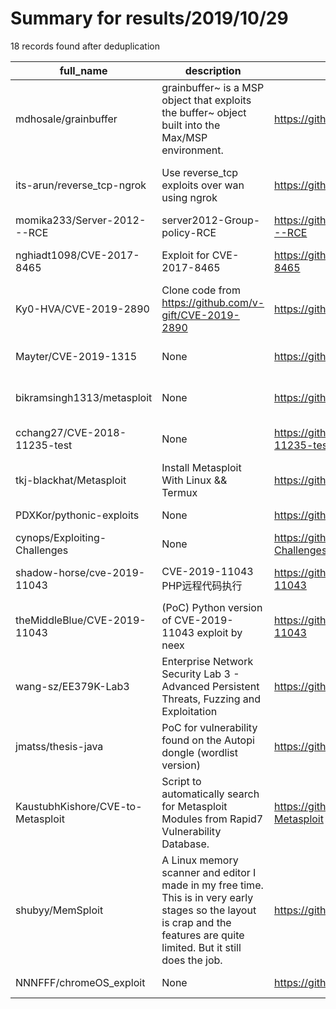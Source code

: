
# Summary for results/2019/10/29
    
18 records found after deduplication

| full_name | description | html_url | matched_list | matched_count | pushed_at | size | stargazers_count | language | forks_count | vul_ids |
|-----------------------------------|-----------------------------------------------------------------------------------------------------------------------------------------------------------------------------|------------------------------------------------------|---------------------------------------------|-----------------|---------------------------|--------|--------------------|------------|---------------|--------------------|
| mdhosale/grainbuffer | grainbuffer~ is a MSP object that exploits the buffer~ object built into the Max/MSP environment. | https://github.com/mdhosale/grainbuffer | ['exploit'] | 1 | 2019-10-29 03:37:53+00:00 | 167 | 16 | Max | 0 | [] |
| its-arun/reverse_tcp-ngrok | Use reverse_tcp exploits over wan using ngrok | https://github.com/its-arun/reverse_tcp-ngrok | ['exploit', 'metasploit module OR payload'] | 2 | 2019-10-29 16:30:54+00:00 | 8 | 8 | Shell | 3 | [] |
| momika233/Server-2012---RCE | server2012-Group-policy-RCE | https://github.com/momika233/Server-2012---RCE | ['rce'] | 1 | 2019-10-29 17:29:34+00:00 | 6 | 48 | Python | 14 | [] |
| nghiadt1098/CVE-2017-8465 | Exploit for CVE-2017-8465 | https://github.com/nghiadt1098/CVE-2017-8465 | ['cve-2', 'exploit'] | 2 | 2019-10-29 09:07:17+00:00 | 8 | 0 | C++ | 1 | ['CVE-2017-8465'] |
| Ky0-HVA/CVE-2019-2890 | Clone code from https://github.com/v-gift/CVE-2019-2890 | https://github.com/Ky0-HVA/CVE-2019-2890 | ['cve-2'] | 1 | 2019-10-29 08:57:24+00:00 | 4 | 1 | Python | 0 | ['CVE-2019-2890'] |
| Mayter/CVE-2019-1315 | None | https://github.com/Mayter/CVE-2019-1315 | ['cve-2'] | 1 | 2019-10-29 08:46:08+00:00 | 492 | 7 | PowerShell | 2 | ['CVE-2019-1315'] |
| bikramsingh1313/metasploit | None | https://github.com/bikramsingh1313/metasploit | ['metasploit module OR payload'] | 1 | 2019-10-29 10:31:30+00:00 | 1 | 0 | | 0 | [] |
| cchang27/CVE-2018-11235-test | None | https://github.com/cchang27/CVE-2018-11235-test | ['cve-2'] | 1 | 2019-10-29 04:49:46+00:00 | 0 | 0 | | 0 | ['CVE-2018-11235'] |
| tkj-blackhat/Metasploit | Install Metasploit With Linux && Termux | https://github.com/tkj-blackhat/Metasploit | ['metasploit module OR payload'] | 1 | 2019-10-29 00:58:38+00:00 | 2 | 1 | | 0 | [] |
| PDXKor/pythonic-exploits | None | https://github.com/PDXKor/pythonic-exploits | ['exploit'] | 1 | 2019-10-29 15:37:05+00:00 | 1 | 0 | Python | 0 | [] |
| cynops/Exploiting-Challenges | None | https://github.com/cynops/Exploiting-Challenges | ['exploit'] | 1 | 2019-10-29 20:46:18+00:00 | 236 | 3 | Python | 0 | [] |
| shadow-horse/cve-2019-11043 | CVE-2019-11043 PHP远程代码执行 | https://github.com/shadow-horse/cve-2019-11043 | ['cve-2'] | 1 | 2019-10-29 15:39:18+00:00 | 4845 | 0 | Go | 0 | ['CVE-2019-11043'] |
| theMiddleBlue/CVE-2019-11043 | (PoC) Python version of CVE-2019-11043 exploit by neex | https://github.com/theMiddleBlue/CVE-2019-11043 | ['cve poc', 'cve-2', 'exploit'] | 3 | 2019-10-29 15:47:02+00:00 | 12 | 134 | Python | 32 | ['CVE-2019-11043'] |
| wang-sz/EE379K-Lab3 | Enterprise Network Security Lab 3 - Advanced Persistent Threats, Fuzzing and Exploitation | https://github.com/wang-sz/EE379K-Lab3 | ['exploit'] | 1 | 2019-10-29 02:46:42+00:00 | 489 | 0 | TeX | 0 | [] |
| jmatss/thesis-java | PoC for vulnerability found on the Autopi dongle (wordlist version) | https://github.com/jmatss/thesis-java | ['vulnerability poc'] | 1 | 2019-10-29 15:44:47+00:00 | 46 | 0 | Java | 0 | [] |
| KaustubhKishore/CVE-to-Metasploit | Script to automatically search for Metasploit Modules from Rapid7 Vulnerability Database. | https://github.com/KaustubhKishore/CVE-to-Metasploit | ['metasploit module OR payload'] | 1 | 2019-10-29 20:34:40+00:00 | 4 | 1 | Python | 1 | [] |
| shubyy/MemSploit | A Linux memory scanner and editor I made in my free time. This is in very early stages so the layout is crap and the features are quite limited. But it still does the job. | https://github.com/shubyy/MemSploit | ['sploit'] | 1 | 2019-10-29 18:44:56+00:00 | 140 | 0 | C++ | 0 | [] |
| NNNFFF/chromeOS_exploit | None | https://github.com/NNNFFF/chromeOS_exploit | ['exploit'] | 1 | 2019-10-29 02:55:27+00:00 | 3134 | 0 | | 0 | [] |
